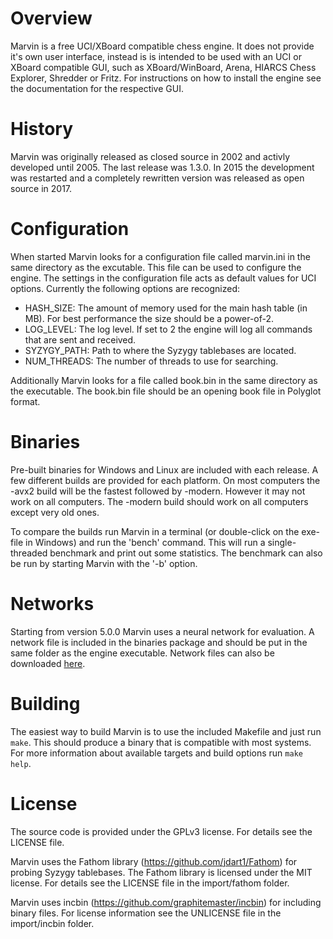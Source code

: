 # Overview

Marvin is a free UCI/XBoard compatible chess engine. It does not provide it's own user interface, instead is is intended to be used with an UCI or XBoard compatible GUI, such as XBoard/WinBoard, Arena, HIARCS Chess Explorer, Shredder or Fritz. For instructions on how to install the engine see the documentation for the respective GUI.

# History

Marvin was originally released as closed source in 2002 and activly developed until 2005. The last release was 1.3.0. In 2015 the development was restarted and a completely rewritten version was released as open source in 2017.

# Configuration

When started Marvin looks for a configuration file called marvin.ini in the same directory as the excutable. This file can be used to configure the engine. The settings in the configuration file acts as default values for UCI options. Currently the following options are recognized:
* HASH_SIZE: The amount of memory used for the main hash table (in MB). For best performance the size should be a power-of-2.
* LOG_LEVEL: The log level. If set to 2 the engine will log all commands that are sent and received.
* SYZYGY_PATH: Path to where the Syzygy tablebases are located.
* NUM_THREADS: The number of threads to use for searching.

Additionally Marvin looks for a file called book.bin in the same directory as the executable. The book.bin file should be an opening book file in Polyglot format.

# Binaries

Pre-built binaries for Windows and Linux are included with each release. A few different builds are provided for each platform. On most computers the -avx2 build will be the fastest followed by -modern. However it may not work on all computers. The -modern build should work on all computers except very old ones.

To compare the builds run Marvin in a terminal (or double-click on the exe-file in Windows) and run the 'bench' command. This will run a single-threaded benchmark and print out some statistics. The benchmark can also be run by starting Marvin with the '-b' option.

# Networks

Starting from version 5.0.0 Marvin uses a neural network for evaluation. A network file is included in the binaries package and should be put in the same folder as the engine executable. Network files can also be downloaded [here](https://github.com/bmdanielsson/marvin-nets).

# Building

The easiest way to build Marvin is to use the included Makefile and just run `make`. This should produce a binary that is compatible with most systems. For more information about available targets and build options run `make help`.

# License

The source code is provided under the GPLv3 license. For details see the LICENSE file.

Marvin uses the Fathom library (https://github.com/jdart1/Fathom) for probing Syzygy tablebases. The Fathom library is licensed under the MIT license. For details see the LICENSE file in the import/fathom folder.

Marvin uses incbin (https://github.com/graphitemaster/incbin) for including binary files. For license information see the UNLICENSE file in the import/incbin folder.
